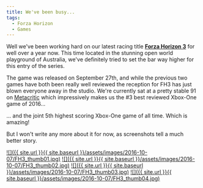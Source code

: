 ```yaml
---
title: We've been busy...
tags:
  - Forza Horizon
  - Games
---
```


Well we've been working hard on our latest racing title [**Forza Horizon 3**](http://www.forzamotorsport.net/en-US/games/fh3) for well over a year now. This time located in the stunning open world playground of Australia, we've definitely tried to set the bar way higher for this entry of the series.

The game was released on September 27th, and while the previous two games have both been really well reviewed the reception for FH3 has just blown everyone away in the studio. We're currently sat at a pretty stable 91 on [Metacritic](http://www.metacritic.com/game/xbox-one/forza-horizon-3) which impressively makes us the #3 best reviewed Xbox-One game of 2016...

... and the joint 5th highest scoring Xbox-One game of all time. Which is amazing!

But I won't write any more about it for now, as screenshots tell a much better story.

[![]({{ site.url }}{{ site.baseurl }}/assets/images/2016-10-07/FH3_thumb01.jpg)](http://compass.xboxlive.com/assets/b1/ba/b1ba5a37-67cc-4ff1-94eb-6b835c252f9f.jpg?n=ForzaHorizon3_Review_05_WM_mediapage.jpg)
[![]({{ site.url }}{{ site.baseurl }}/assets/images/2016-10-07/FH3_thumb02.jpg)](http://compass.xboxlive.com/assets/62/00/62003e3b-bb15-429d-87f1-8a53773a206e.jpg?n=ForzaHorizon3_Preview_11_WM_mediapage.jpg)
[![]({{ site.url }}{{ site.baseurl }}/assets/images/2016-10-07/FH3_thumb03.jpg)](http://compass.xboxlive.com/assets/a0/f0/a0f0d519-eab3-411d-9be7-cb53541a70f3.jpg?n=ForzaHorizon3_E3PressKit_08_WM_mediapage.jpg)
[![]({{ site.url }}{{ site.baseurl }}/assets/images/2016-10-07/FH3_thumb04.jpg)](http://compass.xboxlive.com/assets/bf/54/bf54c349-78e5-47cf-afcb-d5cdd997c54a.jpg?n=ForzaHorizon3_Preview_07_WM_mediapage.jpg)
